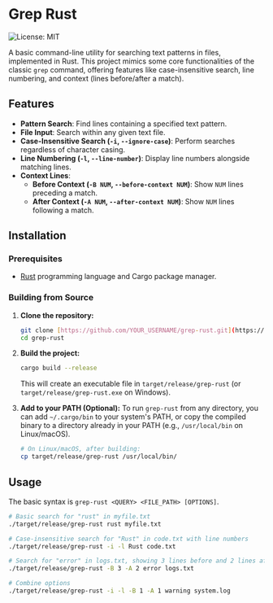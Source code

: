 # Grep Rust

![License: MIT](https://img.shields.io/badge/License-MIT-yellow.svg)

A basic command-line utility for searching text patterns in files, implemented in Rust. This project mimics some core functionalities of the classic `grep` command, offering features like case-insensitive search, line numbering, and context (lines before/after a match).

## Features

* **Pattern Search**: Find lines containing a specified text pattern.
* **File Input**: Search within any given text file.
* **Case-Insensitive Search (`-i`, `--ignore-case`)**: Perform searches regardless of character casing.
* **Line Numbering (`-l`, `--line-number`)**: Display line numbers alongside matching lines.
* **Context Lines**:
    * **Before Context (`-B NUM`, `--before-context NUM`)**: Show `NUM` lines preceding a match.
    * **After Context (`-A NUM`, `--after-context NUM`)**: Show `NUM` lines following a match.

## Installation

### Prerequisites

* [Rust](https://www.rust-lang.org/tools/install) programming language and Cargo package manager.

### Building from Source

1.  **Clone the repository:**
    ```bash
    git clone [https://github.com/YOUR_USERNAME/grep-rust.git](https://github.com/YOUR_USERNAME/grep-rust.git)
    cd grep-rust
    ```
2.  **Build the project:**
    ```bash
    cargo build --release
    ```
    This will create an executable file in `target/release/grep-rust` (or `target/release/grep-rust.exe` on Windows).

3.  **Add to your PATH (Optional):**
    To run `grep-rust` from any directory, you can add `~/.cargo/bin` to your system's PATH, or copy the compiled binary to a directory already in your PATH (e.g., `/usr/local/bin` on Linux/macOS).
    ```bash
    # On Linux/macOS, after building:
    cp target/release/grep-rust /usr/local/bin/
    ```

## Usage

The basic syntax is `grep-rust <QUERY> <FILE_PATH> [OPTIONS]`.

```bash
# Basic search for "rust" in myfile.txt
./target/release/grep-rust rust myfile.txt

# Case-insensitive search for "Rust" in code.txt with line numbers
./target/release/grep-rust -i -l Rust code.txt

# Search for "error" in logs.txt, showing 3 lines before and 2 lines after each match
./target/release/grep-rust -B 3 -A 2 error logs.txt

# Combine options
./target/release/grep-rust -i -l -B 1 -A 1 warning system.log
